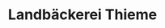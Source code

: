 ---
title: "Landbäckerei Thieme"
url: /erfurt/landbaeckerei-thieme-luisenstrasse/
shop: Bäckerei
---